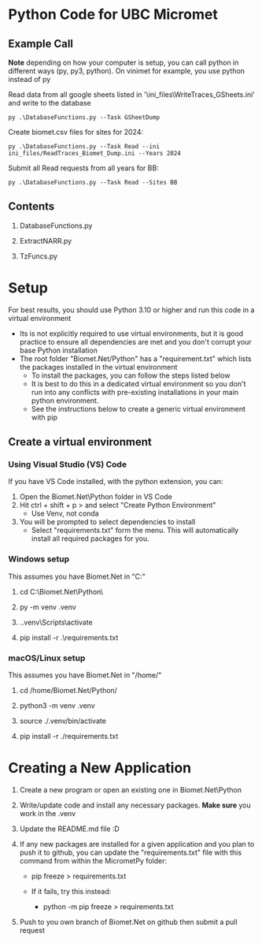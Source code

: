 # Python Code for UBC Micromet

## Example Call

**Note** depending on how your computer is setup, you can call python in different ways (py, py3, python).  On vinimet for example, you use python instead of py

Read data from all google sheets listed in '\ini_files\WriteTraces_GSheets.ini' and write to the database

```
py .\DatabaseFunctions.py --Task GSheetDump

```

Create biomet.csv files for sites for 2024:

```
py .\DatabaseFunctions.py --Task Read --ini ini_files/ReadTraces_Biomet_Dump.ini --Years 2024

```

Submit all Read requests from all years for BB:

```
py .\DatabaseFunctions.py --Task Read --Sites BB

```

## Contents

1. DatabaseFunctions.py

2. ExtractNARR.py

3. TzFuncs.py

# Setup

For best results, you should use Python 3.10 or higher and run this code in a virtual environment

* Its is not explicitly required to use virtual environments, but it is good practice to ensure all dependencies are met and you don't corrupt your base Python installation
* The root folder "Biomet.Net/Python" has a "requirement.txt" which lists the packages installed in the virtual environment
    * To install the packages, you can follow the steps listed below
    * It is best to do this in a dedicated virtual environment so you don't run into any conflicts with pre-existing installations in your main python environment.
    * See the instructions below to create a generic virtual environment with pip
## Create a virtual environment

### Using Visual Studio (VS) Code

If you have VS Code installed, with the python extension, you can:

1. Open the Biomet.Net\Python folder in VS Code
2. Hit ctrl + shift + p > and select "Create Python Environment"
    * Use Venv, not conda
3. You will be prompted to select dependencies to install
    * Select "requirements.txt" form the menu.  This will automatically install all required packages for you.

### Windows setup

This assumes you have Biomet.Net in "C:\"

1. cd C:\Biomet.Net\Python\

2. py -m venv .venv

3. .\.venv\Scripts\activate

4. pip install -r .\requirements.txt

### macOS/Linux setup

This assumes you have Biomet.Net in "/home/"

1. cd /home/Biomet.Net/Python/

2. python3 -m venv .venv

3. source ./.venv/bin/activate

4. pip install -r ./requirements.txt

# Creating a New Application

1. Create a new program or open an existing one in Biomet.Net\Python

2. Write/update code and install any necessary packages.  **Make sure** you work in the .venv

3. Update the README.md file :D

4. If any new packages are installed for a given application and you plan to push it to github, you can update the "requirements.txt" file with this command from within the MicrometPy folder:

    * pip freeze > requirements.txt

    * If it fails, try this instead:

        * python -m pip freeze > requirements.txt

5. Push to you own branch of Biomet.Net on github then submit a pull request


